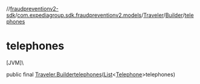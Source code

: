 //[fraudpreventionv2-sdk](../../../../index.md)/[com.expediagroup.sdk.fraudpreventionv2.models](../../index.md)/[Traveler](../index.md)/[Builder](index.md)/[telephones](telephones.md)

# telephones

[JVM]\

public final [Traveler.Builder](index.md)[telephones](telephones.md)([List](https://docs.oracle.com/javase/8/docs/api/java/util/List.html)&lt;[Telephone](../../-telephone/index.md)&gt;telephones)
